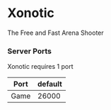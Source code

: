 # Xonotic

The Free and Fast Arena Shooter

### Server Ports
Xonotic requires 1 port

| Port  | default |
|-------|---------|
| Game  | 26000   |